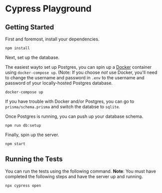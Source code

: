 # Cypress Playground

## Getting Started

First and foremost, install your dependencies.

```
npm install
```

Next, set up the database.

The easiest wayto set up Postgres, you can spin up a [Docker][] container using `docker-compose up`. (Note: If you choose _not_ use Docker, you'll need to change the username and password in `.env` to the username and password of your locally-hosted Postgres database.

```
docker-compose up
```

If you have trouble with Docker and/or Postgres, you can go to `prisma/schema.prisma` and switch the databse to `sqlite`.

Once Postgres is running, you can push up your database schema.

```
npm run db:setup
```

Finally, spin up the server.

```
npm start
```

## Running the Tests

You can run the tests using the following command. **Note**: You must have completed the following steps and have the server up and running.

```
npx cypress open
```

[docker]: https://www.docker.com/
